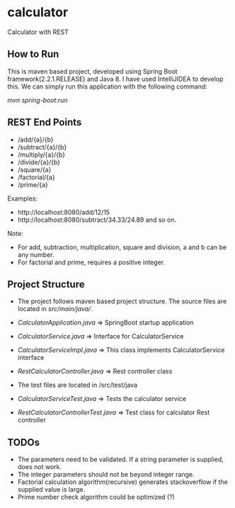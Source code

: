 # calculator
Calculator with REST 

## How to Run

This is maven based project, developed using Spring Boot framework(2.2.1.RELEASE) and Java 8. I have used IntelliJIDEA to develop this. 
We can simply run this application with the following command:

*mvn spring-boot:run*

## REST End Points

- /add/{a}/{b}
- /subtract/{a}/{b}
- /multiply/{a}/{b}
- /divide/{a}/{b}
- /square/{a}
- /factorial/{a}
- /prime/{a}

Examples:
- http://localhost:8080/add/12/15
- http://localhost:8080/subtract/34.33/24.89
and so on.

Note:
- For add, subtraction, multiplication, square and division, a and b can be any number.
- For factorial and prime, requires a positive integer. 

## Project Structure

* The project follows maven based project structure. The source files are located in _src/main/java/_.

* _CalculatorApplication.java_ => SpringBoot startup application
* _CalculatorService.java_ => Interface for CalculatorService
* _CalculatorServiceImpl.java_ =>  This class implements CalculatorService interface
* _RestCalculatorController.java_ => Rest controller class   
* The test files are located in /src/test/java
* _CalculatorServiceTest.java_ => Tests the calculator service
* _RestCalculatorControllerTest.java_ => Test class for calculator Rest controller  

## TODOs
* The parameters need to be validated. If a string parameter is supplied, does not work.
* The integer parameters should not be beyond integer range.
* Factorial calculation algorithm(recursive) generates stackoverflow if the supplied value is large.
* Prime number check algorithm could be optimized (?)


